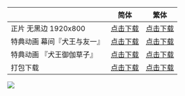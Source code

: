 |                                 | 简体                                                         | 繁体                                                         |
| ------------------------------- | ------------------------------------------------------------ | ------------------------------------------------------------ |
| 正片 无黑边 1920x800  | [点击下载](https://raw.githubusercontent.com/SweetSub/SweetSub/master/Archive/Inu-Oh/%5BSweetSub%5D%20Inu-Oh.chs.ass) | [点击下载](https://raw.githubusercontent.com/SweetSub/SweetSub/master/Archive/Inu-Oh/%5BSweetSub%5D%20Inu-Oh.cht.ass) |
| 特典动画 幕间『犬王与友一』  | [点击下载](https://raw.githubusercontent.com/SweetSub/SweetSub/master/Archive/Inu-Oh/%5BSweetSub%5D%20Inu-Oh%20-%20Interlude%20Inu-Oh%20to%20Tomoichi.chs.ass) | [点击下载](https://raw.githubusercontent.com/SweetSub/SweetSub/master/Archive/Inu-Oh/%5BSweetSub%5D%20Inu-Oh%20-%20Interlude%20Inu-Oh%20to%20Tomoichi.cht.ass) |
| 特典动画 『犬王御伽草子』  | [点击下载](https://raw.githubusercontent.com/SweetSub/SweetSub/master/Archive/Inu-Oh/%5BSweetSub%5D%20Inu-Oh%20-%20Inu-Oh%20Otogi-zoshi.chs.ass) | [点击下载](https://raw.githubusercontent.com/SweetSub/SweetSub/master/Archive/Inu-Oh/%5BSweetSub%5D%20Inu-Oh%20-%20Inu-Oh%20Otogi-zoshi.cht.ass) |
| 打包下载  | [点击下载](https://raw.githubusercontent.com/SweetSub/SweetSub/master/Archive/Inu-Oh/%5BSweetSub%5D%20Inu-Oh%20-%20Inu-Oh%20Otogi-zoshi.chs.zip) | [点击下载](https://raw.githubusercontent.com/SweetSub/SweetSub/master/Archive/Inu-Oh/%5BSweetSub%5D%20Inu-Oh%20-%20Inu-Oh%20Otogi-zoshi.cht.zip) |




![](https://p.sda1.dev/20/546bcf7923f7cdf056b8a4f10d3da396/inuoh_poster.png)

